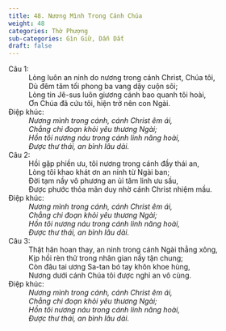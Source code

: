 ```yaml
---
title: 48. Nương Mình Trong Cánh Chúa
weight: 48
categories: Thờ Phượng
sub-categories: Gìn Giữ, Dẫn Dắt
draft: false
---
```

<dl><dt>Câu 1:</dt><dd data-verse="1"> Lòng luôn an ninh do nương trong cánh Christ, Chúa tôi, <br/>Dù đêm tăm tối phong ba vang dậy cuộn sôi; <br/>Lòng tin Jê-sus luôn giương cánh bao quanh tôi hoài, <br/>Ơn Chúa đã cứu tôi, hiện trở nên con Ngài. </dd><dt>Điệp khúc:</dt><dd data-chorus="1"><em>Nương mình trong cánh, cánh Christ êm ái, <br/>Chẳng chi đoạn khỏi yêu thương Ngài; <br/>Hồn tôi nương náu trong cánh linh năng hoài, <br/>Được thư thái, an bình lâu dài. </em></dd><dt>Câu 2:</dt><dd data-verse="2">Hồi gặp phiền ưu, tôi nương trong cánh đầy thái an, <br/>Lòng tôi khao khát ơn an ninh từ Ngài ban; <br/>Đời tạm nầy vô phương an ủi tâm linh ưu sầu, <br/>Được phước thỏa mãn duy nhờ cánh Christ nhiệm mầu. </dd><dt>Điệp khúc:</dt><dd data-chorus="1"><em>Nương mình trong cánh, cánh Christ êm ái, <br/>Chẳng chi đoạn khỏi yêu thương Ngài; <br/>Hồn tôi nương náu trong cánh linh năng hoài, <br/>Được thư thái, an bình lâu dài. </em></dd><dt>Câu 3:</dt><dd data-verse="3">Thật hân hoan thay, an ninh trong cánh Ngài thẳng xông, <br/>Kịp hồi rèn thử trong nhân gian nầy tận chung; <br/>Còn đâu tai ương Sa-tan bó tay khôn khoe hùng, <br/>Nương dưới cánh Chúa tôi được nghỉ an vô cùng. </dd><dt>Điệp khúc:</dt><dd data-chorus="1"><em>Nương mình trong cánh, cánh Christ êm ái, <br/>Chẳng chi đoạn khỏi yêu thương Ngài; <br/>Hồn tôi nương náu trong cánh linh năng hoài, <br/>Được thư thái, an bình lâu dài. </em></dd></dl>